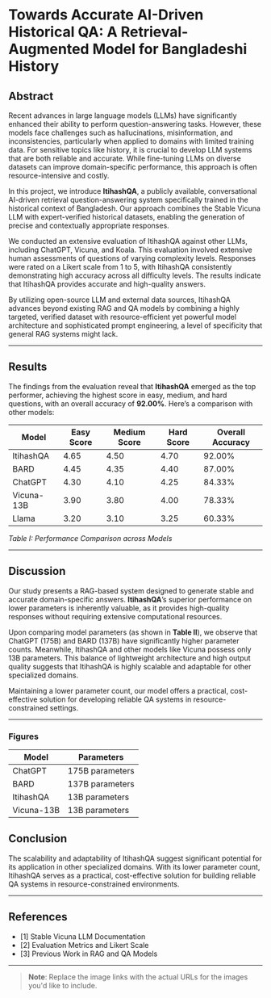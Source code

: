 # Towards Accurate AI-Driven Historical QA: A Retrieval-Augmented Model for Bangladeshi History

## Abstract
Recent advances in large language models (LLMs) have significantly enhanced their ability to perform question-answering tasks. However, these models face challenges such as hallucinations, misinformation, and inconsistencies, particularly when applied to domains with limited training data. For sensitive topics like history, it is crucial to develop LLM systems that are both reliable and accurate. While fine-tuning LLMs on diverse datasets can improve domain-specific performance, this approach is often resource-intensive and costly.

In this project, we introduce **ItihashQA**, a publicly available, conversational AI-driven retrieval question-answering system specifically trained in the historical context of Bangladesh. Our approach combines the Stable Vicuna LLM with expert-verified historical datasets, enabling the generation of precise and contextually appropriate responses.

We conducted an extensive evaluation of ItihashQA against other LLMs, including ChatGPT, Vicuna, and Koala. This evaluation involved extensive human assessments of questions of varying complexity levels. Responses were rated on a Likert scale from 1 to 5, with ItihashQA consistently demonstrating high accuracy across all difficulty levels. The results indicate that ItihashQA provides accurate and high-quality answers.

By utilizing open-source LLM and external data sources, ItihashQA advances beyond existing RAG and QA models by combining a highly targeted, verified dataset with resource-efficient yet powerful model architecture and sophisticated prompt engineering, a level of specificity that general RAG systems might lack.

---

## Results

The findings from the evaluation reveal that **ItihashQA** emerged as the top performer, achieving the highest score in easy, medium, and hard questions, with an overall accuracy of **92.00%**. Here’s a comparison with other models:

| Model        | Easy Score | Medium Score | Hard Score | Overall Accuracy |
|--------------|------------|--------------|------------|------------------|
| ItihashQA    | 4.65       | 4.50         | 4.70       | 92.00%          |
| BARD         | 4.45       | 4.35         | 4.40       | 87.00%          |
| ChatGPT      | 4.30       | 4.10         | 4.25       | 84.33%          |
| Vicuna-13B   | 3.90       | 3.80         | 4.00       | 78.33%          |
| Llama        | 3.20       | 3.10         | 3.25       | 60.33%          |

*Table I: Performance Comparison across Models*


---

## Discussion

Our study presents a RAG-based system designed to generate stable and accurate domain-specific answers. **ItihashQA**’s superior performance on lower parameters is inherently valuable, as it provides high-quality responses without requiring extensive computational resources.

Upon comparing model parameters (as shown in **Table II**), we observe that ChatGPT (175B) and BARD (137B) have significantly higher parameter counts. Meanwhile, ItihashQA and other models like Vicuna possess only 13B parameters. This balance of lightweight architecture and high output quality suggests that ItihashQA is highly scalable and adaptable for other specialized domains. 

Maintaining a lower parameter count, our model offers a practical, cost-effective solution for developing reliable QA systems in resource-constrained settings.

---

### Figures

| Model         | Parameters           |
|---------------|----------------------|
| ChatGPT       | 175B parameters      |
| BARD          | 137B parameters      |
| ItihashQA     | 13B parameters       |
| Vicuna-13B    | 13B parameters       |


## Conclusion

The scalability and adaptability of ItihashQA suggest significant potential for its application in other specialized domains. With its lower parameter count, ItihashQA serves as a practical, cost-effective solution for building reliable QA systems in resource-constrained environments.

---

## References
- [1] Stable Vicuna LLM Documentation
- [2] Evaluation Metrics and Likert Scale
- [3] Previous Work in RAG and QA Models

---

> **Note**: Replace the image links with the actual URLs for the images you'd like to include.

